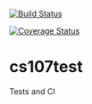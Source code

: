 [![Build Status](https://travis-ci.com/manavh357/cs107test.svg?branch=main)](https://travis-ci.com/manavh357/cs107test.svg?branch=main)

[![Coverage Status](https://codecov.io/gh/manavh357/cs107test/branch/main/graph/badge.svg?token=IRYKK8PGZY)](https://codecov.io/gh/manavh357/cs107test/branch/main/graph/badge.svg?token=IRYKK8PGZY)

# cs107test
Tests and CI 

